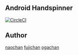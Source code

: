 ## Android Handspinner

[![CircleCI](https://circleci.com/gh/MaxfieldWalker/AndroidHandspinnerTest.svg?style=svg)](https://circleci.com/gh/MaxfieldWalker/AndroidHandspinnerTest)

## Author
[naochan](https://github.com/MaxfieldWalker) 
[fujichan](https://github.com/y-fujiwr)
[ogachan](https://github.com/k-ogaswr) 
